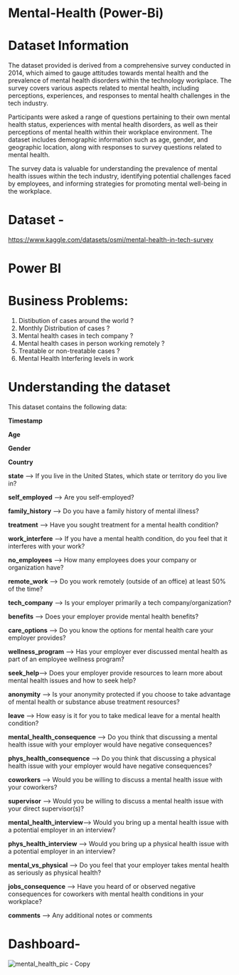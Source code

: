 # Mental-Health (Power-Bi) 

# Dataset Information

The dataset provided is derived from a comprehensive survey conducted in 2014, which aimed to gauge attitudes towards mental health and the prevalence of mental health disorders within the technology workplace. The survey covers various aspects related to mental health, including perceptions, experiences, and responses to mental health challenges in the tech industry.

Participants were asked a range of questions pertaining to their own mental health status, experiences with mental health disorders, as well as their perceptions of mental health within their workplace environment. The dataset includes demographic information such as age, gender, and geographic location, along with responses to survey questions related to mental health.

The survey data is valuable for understanding the prevalence of mental health issues within the tech industry, identifying potential challenges faced by employees, and informing strategies for promoting mental well-being in the workplace.

#  Dataset -
https://www.kaggle.com/datasets/osmi/mental-health-in-tech-survey

# Power BI


# Business Problems:

1) Distibution of cases around the world ?
2) Monthly Distribution of cases ?
3) Mental health cases in tech company ?
4) Mental health cases in person working remotely ?
5) Treatable or non-treatable cases ?
6) Mental Health Interfering levels in work
# Understanding the dataset
This dataset contains the following data:

**Timestamp**

**Age**

**Gender**

**Country**

**state** -->  If you live in the United States, which state or territory do you live in?

**self_employed** -->  Are you self-employed?

**family_history** --> Do you have a family history of mental illness?

**treatment** --> Have you sought treatment for a mental health condition?

**work_interfere** --> If you have a mental health condition, do you feel that it interferes with your work?

**no_employees** --> How many employees does your company or organization have?

**remote_work** --> Do you work remotely (outside of an office) at least 50% of the time?

**tech_company** --> Is your employer primarily a tech company/organization?

**benefits** --> Does your employer provide mental health benefits?

**care_options** --> Do you know the options for mental health care your employer provides?

**wellness_program** --> Has your employer ever discussed mental health as part of an employee wellness program?

**seek_help**--> Does your employer provide resources to learn more about mental health issues and how to seek help?

**anonymity** --> Is your anonymity protected if you choose to take advantage of mental health or substance abuse treatment resources?

**leave** --> How easy is it for you to take medical leave for a mental health condition?

**mental_health_consequence** --> Do you think that discussing a mental health issue with your employer would have negative consequences?

**phys_health_consequence** --> Do you think that discussing a physical health issue with your employer would have negative consequences?

**coworkers** --> Would you be willing to discuss a mental health issue with your coworkers?

**supervisor** --> Would you be willing to discuss a mental health issue with your direct supervisor(s)?

**mental_health_interview**--> Would you bring up a mental health issue with a potential employer in an interview?

**phys_health_interview** --> Would you bring up a physical health issue with a potential employer in an interview?

**mental_vs_physical** --> Do you feel that your employer takes mental health as seriously as physical health?

**jobs_consequence** --> Have you heard of or observed negative consequences for coworkers with mental health conditions in your workplace?

**comments** --> Any additional notes or comments



# Dashboard- 

![mental_health_pic - Copy](https://github.com/Sumit-Baviskar/Mental-Health-Power-BI-/assets/153518735/19af0e44-2c7d-4512-a545-e0785db8bf00)
